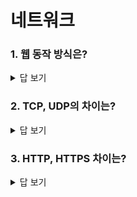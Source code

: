 # 네트워크

### 1. 웹 동작 방식은? 

<details>
    <summary>답 보기</summary>

    - 1. 사용자가 브라우저에 URL을 입력한다.
      2. 브라우저는 DNS를 통해 서버의 진짜 주소를 찾는다.
      3. HTTP 프로토콜을 사용해서 HTTP 요청 메세지를 생성한다.
      4. TCP/IP 연결을 통해 HTTP 요청이 서버로 전송된다.
      5. 서버는 HTTP 프로토콜을 활용해 HTTP 응답 메세지를 생성한다.
      6. TCP/IP 연결을 통해 요청한 컴퓨터로 전송한다.
      7. 도착한 HTTP 응답 메세지는 웹페이지 데이터로 변환되고, 웹 브라우저에 의해 출력되어 사용자가 볼 수 있다.
</details>



### 2. TCP, UDP의 차이는?

<details>
    <summary>답 보기</summary>

    - TCP는 연결형 서비스로 3-way handshaking 과정을 통해 연결을 설정한다. 높은 신뢰성을 보장하지만 속도가 느리다. UDP는 비연결형 서비스로 신뢰성이 떨어지지만 속도가 빠르다.

</details>



### 3. HTTP, HTTPS 차이는?

<details>
    <summary>답 보기</summary>
    
    - HTTP는 하이퍼 텍스트를 위한 통신 규약이고 여기에 정보를 암호화 하기위해 SSL을 사용한 것이 HTTPS이다. 인증기관으로부터 공개키를 저장한 인증서 발급을 요청함으로써 보안을 높인다.
</details>

